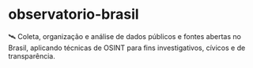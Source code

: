 # observatorio-brasil
🛰️ Coleta, organização e análise de dados públicos e fontes abertas no Brasil, aplicando técnicas de OSINT para fins investigativos, cívicos e de transparência.
